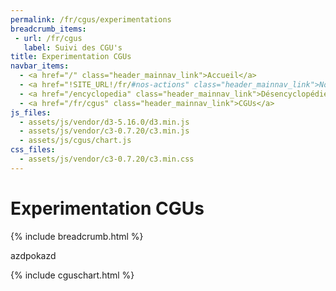 ```yaml
---
permalink: /fr/cgus/experimentations
breadcrumb_items:
 - url: /fr/cgus
   label: Suivi des CGU's
title: Experimentation CGUs
navbar_items:
  - <a href="/" class="header_mainnav_link">Accueil</a>
  - <a href="!SITE_URL!/fr/#nos-actions" class="header_mainnav_link">Nos actions</a>
  - <a href="/encyclopedia" class="header_mainnav_link">Désencyclopédie</a>
  - <a href="/fr/cgus" class="header_mainnav_link">CGUs</a>
js_files:
  - assets/js/vendor/d3-5.16.0/d3.min.js
  - assets/js/vendor/c3-0.7.20/c3.min.js
  - assets/js/cgus/chart.js
css_files:
  - assets/js/vendor/c3-0.7.20/c3.min.css
---
```


# Experimentation CGUs

{% include breadcrumb.html %}

azdpokazd

{% include cguschart.html %}